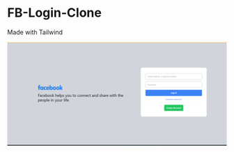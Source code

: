 # FB-Login-Clone
Made with Tailwind

![Login-Page](https://github.com/Ankit-Rattan/FB-Login/blob/main/pic.png)
